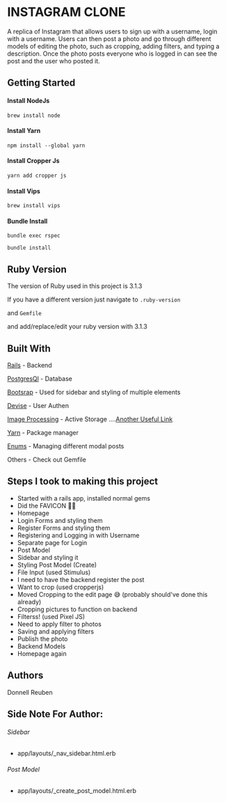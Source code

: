 # INSTAGRAM CLONE 

A replica of Instagram that allows users to sign up with a username, login with a username. Users can then post a photo and go through
different models of editing the photo, such as cropping, adding filters, and typing a description. Once the photo posts everyone who is
logged in can see the post and the user who posted it.


## Getting Started

#### Install NodeJs
``
brew install node
``

#### Install Yarn
``
npm install --global yarn
``

#### Install Cropper Js
``
yarn add cropper js
``

#### Install Vips
``
brew install vips
``

#### Bundle Install
``
bundle exec rspec
``

``
bundle install
``


## Ruby Version
The version of Ruby used in this project is 3.1.3

If you have a different version just navigate to 
``
.ruby-version
``

and
``
Gemfile
``

and add/replace/edit your ruby version with 3.1.3


## Built With
[Rails](https://rubyonrails.org/) - Backend

[PostgresQl](https://www.postgresql.org/download/) - Database

[Bootsrap](https://getbootstrap.com/) - Used for sidebar and styling of multiple elements

[Devise](https://medium.com/@byron.skoutaris/how-to-set-up-devise-gem-a8610be46d83) - User Authen

[Image Processing](https://api.rubyonrails.org/v6.0.2.1/classes/ActiveStorage/Variant.html) - Active Storage
....[Another Useful Link](https://github.com/janko/image_processing)

[Yarn](https://classic.yarnpkg.com/lang/en/docs/install/#mac-stable) - Package manager

[Enums](https://blog.saeloun.com/2022/01/05/how-to-use-enums-in-rails/) - Managing different modal posts

Others - Check out Gemfile


## Steps I took to making this project
- Started with a rails app, installed normal gems
- Did the FAVICON 🙌🏾
- Homepage
- Login Forms and styling them
- Register Forms and styling them
- Registering and Logging in with Username
- Separate page for Login
- Post Model
- Sidebar and styling it
- Styling Post Model (Create)
- File Input (used Stimulus)
- I need to have the backend register the post
- Want to crop (used cropperjs)
- Moved Cropping to the edit page 😅 (probably should've done this already)
- Cropping pictures to function on backend
- Filterss! (used Pixel JS)
- Need to apply filter to photos 
- Saving and applying filters
- Publish the photo 
- Backend Models
- Homepage again



## Authors
Donnell Reuben





## Side Note For Author:

###### Sidebar
- app/layouts/_nav_sidebar.html.erb

###### Post Model
- app/layouts/_create_post_model.html.erb
